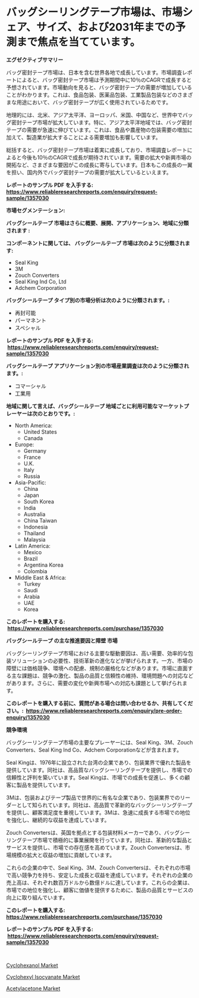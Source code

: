 <p><h1>バッグシーリングテープ市場は、市場シェア、サイズ、および2031年までの予測まで焦点を当てています。</h1></p><p><strong>エグゼクティブサマリー</strong></p>
<p><p>バッグ密封テープ市場は、日本を含む世界各地で成長しています。市場調査レポートによると、バッグ密封テープ市場は予測期間中に10％のCAGRで成長すると予想されています。市場動向を見ると、バッグ密封テープの需要が増加していることがわかります。これは、食品包装、医薬品包装、工業製品包装などのさまざまな用途において、バッグ密封テープが広く使用されているためです。</p><p>地理的には、北米、アジア太平洋、ヨーロッパ、米国、中国など、世界中でバッグ密封テープ市場が拡大しています。特に、アジア太平洋地域では、バッグ密封テープの需要が急速に伸びています。これは、食品や農産物の包装需要の増加に加えて、製造業が拡大することによる需要増加も影響しています。</p><p>総括すると、バッグ密封テープ市場は着実に成長しており、市場調査レポートによると今後も10％のCAGRで成長が期待されています。需要の拡大や新興市場の開拓など、さまざまな要因がこの成長に寄与しています。日本もこの成長の一翼を担い、国内外でバッグ密封テープの需要が拡大しているといえます。</p></p>
<p><strong>レポートのサンプル PDF を入手する: <a href="https://www.reliableresearchreports.com/enquiry/request-sample/1357030">https://www.reliableresearchreports.com/enquiry/request-sample/1357030</a></strong></p>
<p><strong>市場セグメンテーション:</strong></p>
<p><strong> バッグシールテープ 市場はさらに概要、展開、アプリケーション、地域に分類されます :</strong></p>
<p><strong>コンポーネントに関しては、 バッグシールテープ 市場は次のように分類されます: &nbsp;</strong></p>
<p><ul><li>Seal King</li><li>3M</li><li>Zouch Converters</li><li>Seal King Ind Co, Ltd</li><li>Adchem Corporation</li></ul></p>
<p><strong> バッグシールテープ タイプ別の市場分析は次のように分類されます。:</strong></p>
<p><ul><li>再封可能</li><li>パーマネント</li><li>スペシャル</li></ul></p>
<p><strong>レポートのサンプル PDF を入手する: &nbsp;<a href="https://www.reliableresearchreports.com/enquiry/request-sample/1357030">https://www.reliableresearchreports.com/enquiry/request-sample/1357030</a></strong></p>
<p><strong> バッグシールテープ アプリケーション別の市場産業調査は次のように分類されます。:</strong></p>
<p><ul><li>コマーシャル</li><li>工業用</li></ul></p>
<p><strong>地域に関して言えば、バッグシールテープ 地域ごとに利用可能なマーケットプレーヤーは次のとおりです。:</strong></p>
<p><ul>
    <li>
        North America:
        <ul>
            <li>United States</li>
            <li>Canada</li>
        </ul>
    </li>
    <li>
        Europe:
        <ul>
            <li>Germany</li>
            <li>France</li>
            <li>U.K.</li>
            <li>Italy</li>
            <li>Russia</li>
        </ul>
    </li>
    <li>
        Asia-Pacific:
        <ul>
            <li>China</li>
            <li>Japan</li>
            <li>South Korea</li>
            <li>India</li>
            <li>Australia</li>
            <li>China Taiwan</li>
            <li>Indonesia</li>
            <li>Thailand</li>
            <li>Malaysia</li>
        </ul>
    </li>
    <li>
        Latin America:
        <ul>
            <li>Mexico</li>
            <li>Brazil</li>
            <li>Argentina Korea</li>
            <li>Colombia</li>
        </ul>
    </li>
    <li>
        Middle East & Africa:
        <ul>
            <li>Turkey</li>
            <li>Saudi</li>
            <li>Arabia</li>
            <li>UAE</li>
            <li>Korea</li>
        </ul>
    </li>
    </ul></p>
<p><strong>このレポートを購入する: &nbsp;<a href="https://www.reliableresearchreports.com/purchase/1357030">https://www.reliableresearchreports.com/purchase/1357030</a></strong></p>
<p><strong>バッグシールテープ の主な推進要因と障壁 市場</strong></p>
<p><p>バッグシーリングテープ市場における主要な駆動要因は、高い需要、効率的な包装ソリューションの必要性、技術革新の進化などが挙げられます。一方、市場の障壁には価格競争、環境への配慮、規制の厳格化などがあります。市場に直面する主な課題は、競争の激化、製品の品質と信頼性の維持、環境問題への対応などがあります。さらに、需要の変化や新興市場への対応も課題として挙げられます。</p></p>
<p><strong>このレポートを購入する前に、質問がある場合は問い合わせるか、共有してください。:&nbsp; <a href="https://www.reliableresearchreports.com/enquiry/pre-order-enquiry/1357030">https://www.reliableresearchreports.com/enquiry/pre-order-enquiry/1357030</a></strong></p>
<p><strong>競争環境</strong></p>
<p><p>バッグシーリングテープ市場の主要なプレーヤーには、Seal King、3M、Zouch Converters、Seal King Ind Co、Adchem Corporationなどが含まれます。 </p><p>Seal Kingは、1976年に設立された台湾の企業であり、包装業界で優れた製品を提供しています。同社は、高品質なバッグシーリングテープを提供し、市場での信頼性と評判を築いています。Seal Kingは、市場での成長を促進し、多くの顧客に製品を提供しています。</p><p>3Mは、包装およびテープ製品で世界的に有名な企業であり、包装業界でのリーダーとして知られています。同社は、高品質で革新的なバッグシーリングテープを提供し、顧客満足度を重視しています。3Mは、急速に成長する市場での地位を強化し、継続的な収益を達成しています。</p><p>Zouch Convertersは、英国を拠点とする包装材料メーカーであり、バッグシーリングテープ市場で積極的に事業展開を行っています。同社は、革新的な製品とサービスを提供し、市場での存在感を高めています。Zouch Convertersは、市場規模の拡大と収益の増加に貢献しています。</p><p>これらの企業の中で、Seal King、3M、Zouch Convertersは、それぞれの市場で高い競争力を持ち、安定した成長と収益を達成しています。それぞれの企業の売上高は、それぞれ数百万ドルから数億ドルに達しています。これらの企業は、市場での地位を強化し、顧客に価値を提供するために、製品の品質とサービスの向上に取り組んでいます。</p></p>
<p><strong>このレポートを購入する: &nbsp; <a href="https://www.reliableresearchreports.com/purchase/1357030">https://www.reliableresearchreports.com/purchase/1357030</a></strong></p>
<p><strong>レポートのサンプル PDF を入手する: &nbsp;<a href="https://www.reliableresearchreports.com/enquiry/request-sample/1357030">https://www.reliableresearchreports.com/enquiry/request-sample/1357030</a></strong><strong></strong></p>
<p>&nbsp;</p>
<p><p><a href="https://github.com/Hazelklievgspy6vdcsmu106w/Market-Research-Report-List-1/blob/main/cyclohexanol-market.md">Cyclohexanol Market</a></p><p><a href="https://github.com/lubmix/Market-Research-Report-List-1/blob/main/cyclohexyl-isocyanate-market.md">Cyclohexyl Isocyanate Market</a></p><p><a href="https://github.com/joannagoyvaerts/Market-Research-Report-List-1/blob/main/acetylacetone-market.md">Acetylacetone Market</a></p></p>
